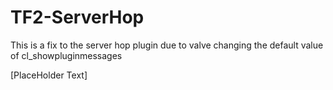 # TF2-ServerHop
This is a fix to the server hop plugin due to valve changing the default value of cl_showpluginmessages

[PlaceHolder Text]
